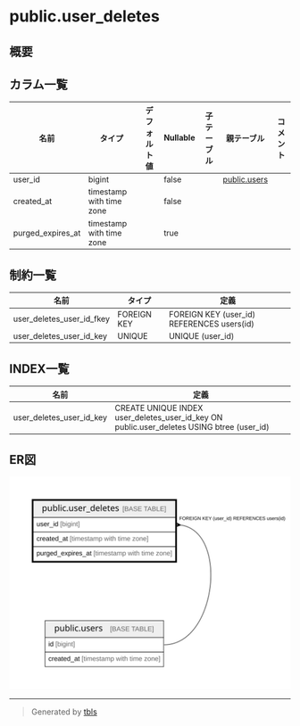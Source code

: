 # public.user_deletes

## 概要

## カラム一覧

| 名前 | タイプ | デフォルト値 | Nullable | 子テーブル | 親テーブル | コメント |
| ---- | ------ | ------------ | -------- | ---------- | ---------- | -------- |
| user_id | bigint |  | false |  | [public.users](public.users.md) |  |
| created_at | timestamp with time zone |  | false |  |  |  |
| purged_expires_at | timestamp with time zone |  | true |  |  |  |

## 制約一覧

| 名前 | タイプ | 定義 |
| ---- | ---- | ---------- |
| user_deletes_user_id_fkey | FOREIGN KEY | FOREIGN KEY (user_id) REFERENCES users(id) |
| user_deletes_user_id_key | UNIQUE | UNIQUE (user_id) |

## INDEX一覧

| 名前 | 定義 |
| ---- | ---------- |
| user_deletes_user_id_key | CREATE UNIQUE INDEX user_deletes_user_id_key ON public.user_deletes USING btree (user_id) |

## ER図

![er](public.user_deletes.svg)

---

> Generated by [tbls](https://github.com/k1LoW/tbls)
